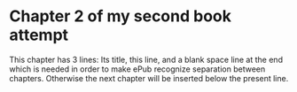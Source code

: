# Chapter 2 of my second book attempt
This chapter has 3 lines: Its title, this line, and a blank space line at the end which is needed in order to make ePub recognize separation between chapters. Otherwise the next chapter will be inserted below the present line. 

